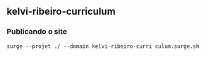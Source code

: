 ## kelvi-ribeiro-curriculum

### Publicando o site 

`surge --projet ./ --domain kelvi-ribeiro-curri
culum.surge.sh`